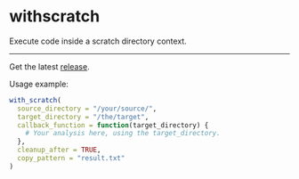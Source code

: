 # withscratch

Execute code inside a scratch directory context.

---

Get the latest [release](https://github.com/Reproducible-Bioinformatics/withscratch/releases/latest).

Usage example:

```R
with_scratch(
  source_directory = "/your/source/",
  target_directory = "/the/target",
  callback_function = function(target_directory) {
    # Your analysis here, using the target_directory.
  },
  cleanup_after = TRUE,
  copy_pattern = "result.txt"
)
```

